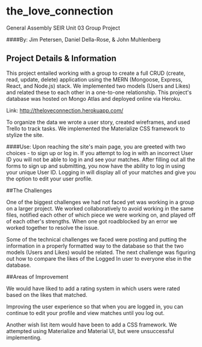 # the_love_connection
General Assembly SEIR Unit 03 Group Project

####By: Jim Petersen, Daniel Della-Rose, & John Muhlenberg


## Project Details & Information

  This project entailed working with a group to create a full CRUD (create, read, update, delete) application using the MERN (Mongoose, Express, React, and Node.js) stack. We implemented two models (Users and Likes) and related these to each other in a one-to-one relationship. This project's database was hosted on Mongo Atlas and deployed online via Heroku.

  Link: http://theloveconnection.herokuapp.com/

  To organize the data we wrote a user story, created wireframes, and used Trello to track tasks. We implemented the Materialize CSS framework to stylize the site.

####Use:
  Upon reaching the site's main page, you are greeted with two choices - to sign up or log in. If you attempt to log in with an incorrect User ID you will not be able to log in and see your matches. After filling out all the forms to sign up and submitting, you now have the ability to log in using your unique User ID. Logging in will display all of your matches and give you the option to edit your user profile.


##The Challenges

  One of the biggest challenges we had not faced yet was working in a group on a larger project. We worked collaboratively to avoid working in the same files, notified each other of which piece we were working on, and played off of each other's strengths. When one got roadblocked by an error we worked together to resolve the issue.

  Some of the technical challenges we faced were posting and putting the information in a properly formatted way to the database so that the two models (Users and Likes) would be related. The next challenge was figuring out how to compare the likes of the Logged In user to everyone else in the database.


##Areas of Improvement

  We would have liked to add a rating system in which users were rated based on the likes that matched.

  Improving the user experience so that when you are logged in, you can continue to edit your profile and view matches until you log out.

  Another wish list item would have been to add a CSS framework. We attempted using Materialize and Material UI, but were unsuccessful implementing.
